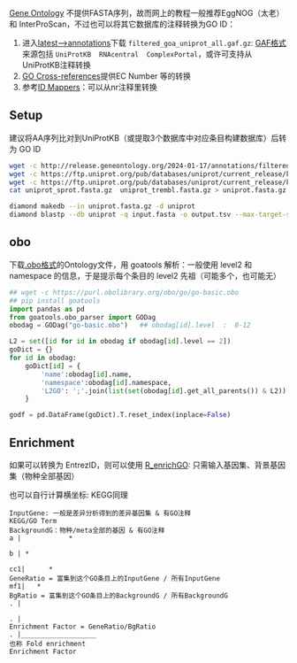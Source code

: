 

[Gene Ontology](https://geneontology.org/docs/ontology-documentation/) 不提供FASTA序列，故而网上的教程一般推荐EggNOG（太老）和 InterProScan，不过也可以将其它数据库的注释转换为GO ID：

1. 进入[latest-->annotations](http://release.geneontology.org/)下载 ```filtered_goa_uniprot_all.gaf.gz```: [GAF格式](http://geneontology.org/docs/go-annotation-file-gaf-format-2.2/)来源包括 ```UniProtKB  RNAcentral  ComplexPortal```，或许可支持从UniProtKB注释转换
2. [GO Cross-references](https://geneontology.org/docs/download-mappings/)提供EC Number 等的转换
3. 参考[ID Mappers](./ID.md)：可以从nr注释里转换



## Setup

建议将AA序列比对到UniProtKB（或提取3个数据库中对应条目构建数据库）后转为 GO ID

```bash
wget -c http://release.geneontology.org/2024-01-17/annotations/filtered_goa_uniprot_all.gaf.gz
wget -c https://ftp.uniprot.org/pub/databases/uniprot/current_release/knowledgebase/complete/uniprot_sprot.fasta.gz
wget -c https://ftp.uniprot.org/pub/databases/uniprot/current_release/knowledgebase/complete/uniprot_trembl.fasta.gz
cat uniprot_sprot.fasta.gz  uniprot_trembl.fasta.gz > uniprot.fasta.gz

diamond makedb --in uniprot.fasta.gz -d uniprot
diamond blastp --db uniprot -q input.fasta -o output.tsv --max-target-seqs 1 --evalue 1e-5 --min-score 60 --block-size 40.0 --index-chunks 1
```

## obo

下载[.obo格式](https://owlcollab.github.io/oboformat/doc/GO.format.obo-1_4.html)的Ontology文件，用 goatools 解析：一般使用 level2 和 namespace 的信息，于是提示每个条目的 level2 先祖（可能多个，也可能无）
```py
## wget -c https://purl.obolibrary.org/obo/go/go-basic.obo
## pip install goatools
import pandas as pd
from goatools.obo_parser import GODag
obodag = GODag("go-basic.obo")   ## obodag[id].level  :  0-12

L2 = set([id for id in obodag if obodag[id].level == 2])
goDict = {}
for id in obodag:
    goDict[id] = {
        'name':obodag[id].name,
        'namespace':obodag[id].namespace,
        'L2GO': ';'.join(list(set(obodag[id].get_all_parents()) & L2))
    }

godf = pd.DataFrame(goDict).T.reset_index(inplace=False)
```

## Enrichment

如果可以转换为 EntrezID，则可以使用 [R_enrichGO](https://www.rdocumentation.org/packages/clusterProfiler/versions/3.0.4/topics/enrichGO): 只需输入基因集、背景基因集（物种全部基因）

也可以自行计算横坐标:  KEGG同理
```
InputGene: 一般是差异分析得到的差异基因集 & 有GO注释                       KEGG/GO Term
BackgroundG：物种/meta全部的基因 & 有GO注释                                 a |            *
                                                                          b | *
                                                                         cc1|      *
GeneRatio = 富集到这个GO条目上的InputGene / 所有InputGene                  mf1|   *
BgRatio = 富集到这个GO条目上的BackgroundG / 所有BackgroundG                 . |
                                                                          . |
Enrichment Factor = GeneRatio/BgRatio                                     . |___________________
也称 Fold enrichment                                                          Enrichment Factor
```

